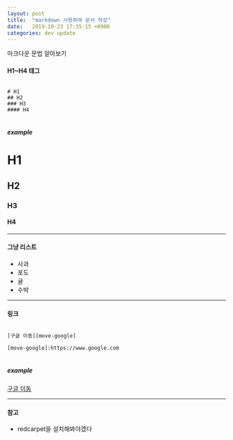 ```yaml
---
layout: post
title:  "markdown 사용하여 문서 작성"
date:   2019-10-23 17:35:15 +0900
categories: dev update
---
```


마크다운 문법 알아보기


#### H1~H4 태그
<pre>
<code>
# H1
## H2
### H3
#### H4
</code> 
</pre>


##### example

# H1
## H2
### H3
#### H4

*** 

#### 그냥 리스트

- 사과
- 포도
- 귤
- 수박


*** 

#### 링크
<pre>
<code>
[구글 이동][move-google] <br>
[move-google]:https://www.google.com
</code>
</pre>


##### example

[구글 이동][move-google]

[move-google]:https://www.google.com


* * *


#### 참고 
- redcarpet을 설치해봐야겠다
